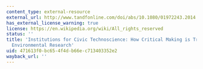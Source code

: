 ```yaml
---
content_type: external-resource
external_url: http://www.tandfonline.com/doi/abs/10.1080/01972243.2014.875783
has_external_license_warning: true
license: https://en.wikipedia.org/wiki/All_rights_reserved
status: ''
title: 'Institutions for Civic Technoscience: How Critical Making is Transforming
  Environmental Research'
uid: 471613f0-bc65-4f4d-b66e-c713403352e2
wayback_url: ''
---
```

